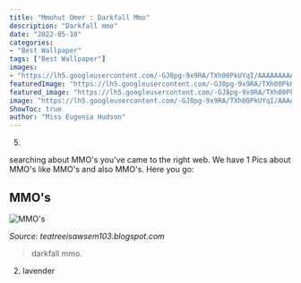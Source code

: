 ```yaml
---
title: "Mmohut Omer : Darkfall Mmo"
description: "Darkfall mmo"
date: "2022-05-10"
categories:
- "Best Wallpaper"
tags: ["Best Wallpaper"]
images:
- "https://lh5.googleusercontent.com/-GJ8pg-9x9RA/TXh00PkUYqI/AAAAAAAAAAg/_yCeox7L-PI/s320/darkfall.jpg"
featuredImage: "https://lh5.googleusercontent.com/-GJ8pg-9x9RA/TXh00PkUYqI/AAAAAAAAAAg/_yCeox7L-PI/s320/darkfall.jpg"
featured_image: "https://lh5.googleusercontent.com/-GJ8pg-9x9RA/TXh00PkUYqI/AAAAAAAAAAg/_yCeox7L-PI/s320/darkfall.jpg"
image: "https://lh5.googleusercontent.com/-GJ8pg-9x9RA/TXh00PkUYqI/AAAAAAAAAAg/_yCeox7L-PI/s320/darkfall.jpg"
ShowToc: true
author: "Miss Eugenia Hudson"
---
```



5.

	

		
searching about MMO&#039;s you've came to the right web. We have 1 Pics about MMO&#039;s like MMO&#039;s and also MMO&#039;s. Here you go:
		
    
## MMO&#039;s

<img loading=lazy src="https://lh5.googleusercontent.com/-GJ8pg-9x9RA/TXh00PkUYqI/AAAAAAAAAAg/_yCeox7L-PI/s320/darkfall.jpg" onerror="this.onerror=null;this.src='https://tse3.mm.bing.net/th?id=OIP.Pbl5h8KBa0IxIA6MTW64QgAAAA&amp;pid=15.1';" alt="MMO&#039;s">

_Source: teatreeisawsem103.blogspot.com_

>darkfall mmo. 

	

2. lavender 

